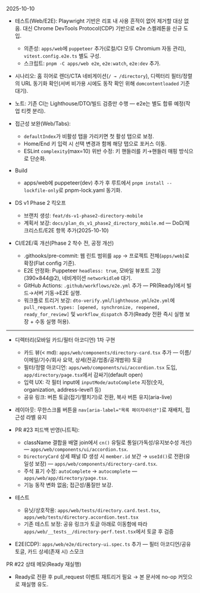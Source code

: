 2025-10-10

- 테스트(Web/E2E): Playwright 기반은 리포 내 사용 흔적이 없어 제거할 대상 없음. 대신 Chrome DevTools Protocol(CDP) 기반으로 e2e 스켈레톤을 신규 도입.
  - 의존성: `apps/web`에 `puppeteer` 추가(로컬/CI 모두 Chromium 자동 관리), `vitest.config.e2e.ts` 별도 구성.
  - 스크립트: `pnpm -C apps/web e2e`, `e2e:watch`, `e2e:dev` 추가.
 - 시나리오: 홈 히어로 렌더/CTA 네비게이션(`/ → /directory`), 디렉터리 필터/정렬의 URL 동기화 확인(서버 비가용 시에도 동작 확인 위해 `domcontentloaded` 기준 대기).
  - 노트: 기존 CI는 Lighthouse/DTO/빌드 검증만 수행 — e2e는 별도 합류 예정(작업 티켓 분리).

- 접근성 보완(Web/Tabs):
  - `defaultIndex`가 비활성 탭을 가리키면 첫 활성 탭으로 보정.
  - Home/End 키 입력 시 선택 변경과 함께 해당 탭으로 포커스 이동.
  - ESLint `complexity`(max=10) 위반 수정: 키 핸들러를 키→핸들러 매핑 방식으로 단순화.

- Build
  - apps/web에 puppeteer(dev) 추가 후 루트에서 `pnpm install --lockfile-only`로 pnpm-lock.yaml 동기화.

- DS v1 Phase 2 킥오프
  - 브랜치 생성: `feat/ds-v1-phase2-directory-mobile`
  - 계획서 보강: `docs/plan_ds_v1_phase2_directory_mobile.md` — DoD/체크리스트/E2E 항목 추가(2025-10-10)

- CI/E2E/훅 개선(Phase 2 착수 전, 공정 개선)
  - .githooks/pre-commit: 웹 린트 범위를 `app` → 프로젝트 전체(`apps/web`)로 확장(Flat config 기준).
  - E2E 안정화: Puppeteer `headless: true`, 모바일 뷰포트 고정(390×844@2), 네비게이션 `networkidle0` 대기.
  - GitHub Actions: `.github/workflows/e2e.yml` 추가 — PR(Ready)에서 빌드→서버 기동→E2E 실행.
  - 워크플로 트리거 보강: `dto-verify.yml`/`lighthouse.yml`/`e2e.yml`에 `pull_request.types: [opened, synchronize, reopened, ready_for_review]` 및 `workflow_dispatch` 추가(Ready 전환 즉시 실행 보장 + 수동 실행 허용).

---

- 디렉터리(모바일 카드/필터 아코디언) 1차 구현
  - 카드 뷰(< md): `apps/web/components/directory-card.tsx` 추가 — 이름/이메일/기수/회사 요약, 상세(전공/업종/공개범위) 토글
  - 필터/정렬 아코디언: `apps/web/components/ui/accordion.tsx` 도입, `app/directory/page.tsx`에서 감싸기(default open)
  - 입력 UX: 각 필터 input에 `inputMode/autoComplete` 지정(숫자, organization, address-level1 등)
  - 공유 링크: 버튼 토글(접기/펼치기)로 전환, 복사 버튼 유지(aria-live)
- 레이아웃: 무한스크롤 버튼을 `nav[aria-label="목록 페이지네이션"]`로 재배치, 접근성 라벨 유지

- PR #23 피드백 반영(니트픽):
  - className 결합을 배열 join에서 `cn()` 유틸로 통일(가독성/유지보수성 개선) — `apps/web/components/ui/accordion.tsx`.
  - `DirectoryCard` 상세 패널 ID 생성 시 `member.id` 보간 → `useId()`로 전환(유일성 보장) — `apps/web/components/directory-card.tsx`.
  - 주석 표기 수정: `autoComplete` → `autocomplete` — `apps/web/app/directory/page.tsx`.
  - 기능 동작 변화 없음; 접근성/품질만 보강.

- 테스트
  - 유닛/상호작용: `apps/web/tests/directory.card.test.tsx`, `apps/web/tests/directory.accordion.test.tsx`
  - 기존 테스트 보정: 공유 링크가 토글 아래로 이동함에 따라 `apps/web/__tests__/directory-perf.test.tsx`에서 토글 후 검증
- E2E(CDP): `apps/web/e2e/directory-ui.spec.ts` 추가 — 필터 아코디언/공유 토글, 카드 상세(존재 시) 스모크

PR #22 상태 메모(Ready 재실행)
- Ready로 전환 후 pull_request 이벤트 재트리거 필요 → 본 문서에 no-op 커밋으로 재실행 유도.
